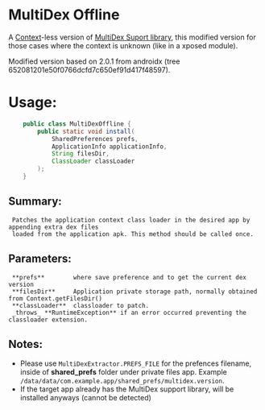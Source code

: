 # MultiDex Offline
A [Context](https://developer.android.com/reference/android/content/Context.html)-less version of [MultiDex Suport library](https://developer.android.com/reference/android/support/multidex/MultiDex.html), this modified version for those cases where the context is unknown (like in a xposed module).

Modified version based on 2.0.1 from androidx (tree 652081201e50f0766dcfd7c650ef91d417f48597).

# Usage:

```java
    public class MultiDexOffline {
        public static void install(
            SharedPreferences prefs,
            ApplicationInfo applicationInfo,
            String filesDir,
            ClassLoader classLoader
        );
    }
```
## Summary:
     Patches the application context class loader in the desired app by appending extra dex files
     loaded from the application apk. This method should be called once.
## Parameters:
     **prefs**        where save preference and to get the current dex version
     **filesDir**     Application private storage path, normally obtained from Context.getFilesDir()
     **classLoader**  classloader to patch.
     _throws_ **RuntimeException** if an error occurred preventing the classloader extension.

## Notes:
* Please use `MultiDexExtractor.PREFS_FILE` for the prefences filename, inside of **shared_prefs** folder under private files app.
  Example `/data/data/com.example.app/shared_prefs/multidex.version`.
* If the target app already has the MultiDex support library, will be installed anyways (cannot be detected)
